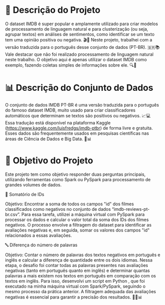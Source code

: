 # 📂 Descrição do Projeto
O dataset IMDB é super popular e amplamente utilizado para criar modelos de processamento de linguagem natural e para clusterização (ou seja, agrupar textos) em análises de sentimentos, como identificar se um texto tem uma opinião positiva ou negativa. 🎬💬
Neste projeto, trabalhei com a versão traduzida para o português desse conjunto de dados (PT-BR). 🇧🇷📚
Vale destacar que não foi realizado processamento de linguagem natural neste trabalho. O objetivo aqui é apenas utilizar o dataset IMDB como exemplo, fazendo coletas simples de informações sobre ele. 🔍📝

# 📊 Descrição do Conjunto de Dados
O conjunto de dados IMDB PT-BR é uma versão traduzida para o português do famoso dataset IMDB, muito usado para criar classificadores automáticos que determinam se textos são positivos ou negativos. 📈💻
Essa tradução está disponível na plataforma Kaggle (https://www.kaggle.com/luisfredgs/imdb-ptbr) de forma livre e gratuita. Esses dados são frequentemente usados em pesquisas científicas nas áreas de Ciência de Dados e Big Data. 🧠📊

# 🎯 Objetivo do Projeto
Este projeto tem como objetivo responder duas perguntas principais, utilizando ferramentas como Spark ou PySpark para processamento de grandes volumes de dados.

🔢 Somatório de IDs

Objetivo: Encontrar a soma de todos os campos "id" dos filmes classificados como negativos no conjunto de dados “imdb-reviews-pt-br.csv”.
Para essa tarefa, utilizei a máquina virtual com PySpark para processar os dados e calcular o valor total da soma dos IDs dos filmes negativos. O processo envolve a filtragem do dataset para identificar as avaliações negativas e, em seguida, somar os valores dos campos "id" relacionados a essas avaliações. 

🔤 Diferença do número de palavras

Objetivo: Contar o número de palavras dos textos negativos em português e inglês e calcular a diferença de quantidade entre os dois idiomas.
Nessa etapa, o desafio foi contar todas as palavras presentes nas avaliações negativas (tanto em português quanto em inglês) e determinar quantas palavras a mais existem nos textos em português em comparação com os textos em inglês. Para isso, desenvolvi um script em Python , que foi executado na minha máquina virtual com Spark/PySpark, seguindo o mesmo processo da prática anterior. A filtragem adequada das avaliações negativas é essencial para garantir a precisão dos resultados. 👨‍💻📊
